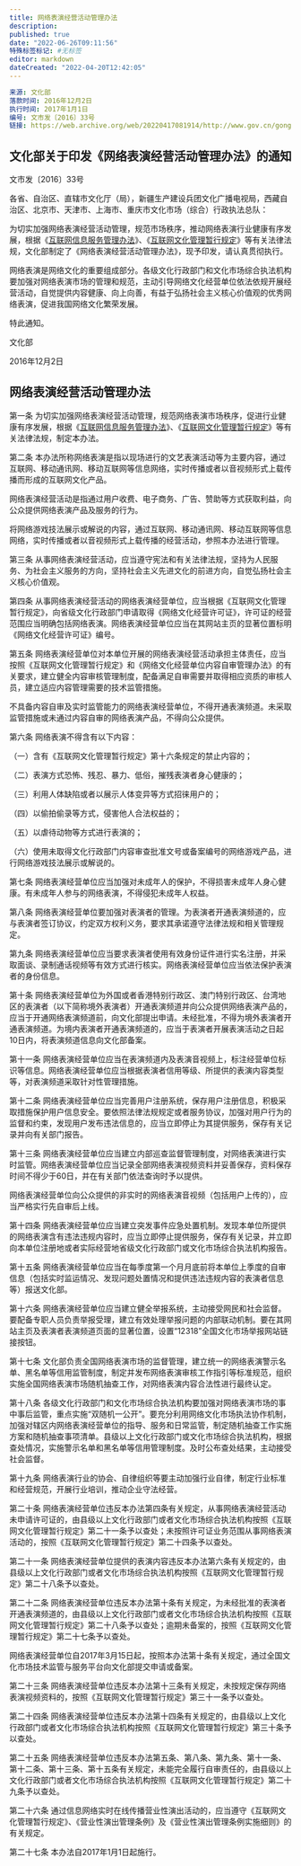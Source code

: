 ```yaml
---
title: 网络表演经营活动管理办法
description:
published: true
date: "2022-06-26T09:11:56"
特殊标签标记: #无标签
editor: markdown
dateCreated: "2022-04-20T12:42:05"
---
```


```YAML
来源: 文化部
落款时间: 2016年12月2日
执行时间: 2017年1月1日
编号: 文市发〔2016〕33号
链接: https://web.archive.org/web/20220417081914/http://www.gov.cn/gongbao/content/2017/content_5213209.htm
```

[互联网信息服务管理办法]: /rule/国务院/互联网信息服务管理办法.md
[互联网文化管理暂行规定]: /rule/文化部/互联网文化管理暂行规定.md

## 文化部关于印发《网络表演经营活动管理办法》的通知

文市发〔2016〕33号

各省、自治区、直辖市文化厅（局），新疆生产建设兵团文化广播电视局，西藏自治区、北京市、天津市、上海市、重庆市文化市场（综合）行政执法总队：

为切实加强网络表演经营活动管理，规范市场秩序，推动网络表演行业健康有序发展，根据《[互联网信息服务管理办法][]》、《[互联网文化管理暂行规定][]》等有关法律法规，文化部制定了《网络表演经营活动管理办法》，现予印发，请认真贯彻执行。

网络表演是网络文化的重要组成部分。各级文化行政部门和文化市场综合执法机构要加强对网络表演市场的管理和规范，主动引导网络文化经营单位依法依规开展经营活动，自觉提供内容健康、向上向善，有益于弘扬社会主义核心价值观的优秀网络表演，促进我国网络文化繁荣发展。

特此通知。

文化部

2016年12月2日

## 网络表演经营活动管理办法

第一条 为切实加强网络表演经营活动管理，规范网络表演市场秩序，促进行业健康有序发展，根据《[互联网信息服务管理办法][]》、《[互联网文化管理暂行规定]》等有关法律法规，制定本办法。

第二条 本办法所称网络表演是指以现场进行的文艺表演活动等为主要内容，通过互联网、移动通讯网、移动互联网等信息网络，实时传播或者以音视频形式上载传播而形成的互联网文化产品。

网络表演经营活动是指通过用户收费、电子商务、广告、赞助等方式获取利益，向公众提供网络表演产品及服务的行为。

将网络游戏技法展示或解说的内容，通过互联网、移动通讯网、移动互联网等信息网络，实时传播或者以音视频形式上载传播的经营活动，参照本办法进行管理。

第三条 从事网络表演经营活动，应当遵守宪法和有关法律法规，坚持为人民服务、为社会主义服务的方向，坚持社会主义先进文化的前进方向，自觉弘扬社会主义核心价值观。

第四条 从事网络表演经营活动的网络表演经营单位，应当根据《互联网文化管理暂行规定》，向省级文化行政部门申请取得《网络文化经营许可证》，许可证的经营范围应当明确包括网络表演。网络表演经营单位应当在其网站主页的显著位置标明《网络文化经营许可证》编号。

第五条 网络表演经营单位对本单位开展的网络表演经营活动承担主体责任，应当按照《互联网文化管理暂行规定》和《网络文化经营单位内容自审管理办法》的有关要求，建立健全内容审核管理制度，配备满足自审需要并取得相应资质的审核人员，建立适应内容管理需要的技术监管措施。

不具备内容自审及实时监管能力的网络表演经营单位，不得开通表演频道。未采取监管措施或未通过内容自审的网络表演产品，不得向公众提供。

第六条 网络表演不得含有以下内容：

（一）含有《互联网文化管理暂行规定》第十六条规定的禁止内容的；

（二）表演方式恐怖、残忍、暴力、低俗，摧残表演者身心健康的；

（三）利用人体缺陷或者以展示人体变异等方式招徕用户的；

（四）以偷拍偷录等方式，侵害他人合法权益的；

（五）以虐待动物等方式进行表演的；

（六）使用未取得文化行政部门内容审查批准文号或备案编号的网络游戏产品，进行网络游戏技法展示或解说的。

第七条 网络表演经营单位应当加强对未成年人的保护，不得损害未成年人身心健康。有未成年人参与的网络表演，不得侵犯未成年人权益。

第八条 网络表演经营单位要加强对表演者的管理。为表演者开通表演频道的，应与表演者签订协议，约定双方权利义务，要求其承诺遵守法律法规和相关管理规定。

第九条 网络表演经营单位应当要求表演者使用有效身份证件进行实名注册，并采取面谈、录制通话视频等有效方式进行核实。网络表演经营单位应当依法保护表演者的身份信息。

第十条 网络表演经营单位为外国或者香港特别行政区、澳门特别行政区、台湾地区的表演者（以下简称境外表演者）开通表演频道并向公众提供网络表演产品的，应当于开通网络表演频道前，向文化部提出申请。未经批准，不得为境外表演者开通表演频道。为境内表演者开通表演频道的，应当于表演者开展表演活动之日起10日内，将表演频道信息向文化部备案。

第十一条 网络表演经营单位应当在表演频道内及表演音视频上，标注经营单位标识等信息。网络表演经营单位应当根据表演者信用等级、所提供的表演内容类型等，对表演频道采取针对性管理措施。

第十二条 网络表演经营单位应当完善用户注册系统，保存用户注册信息，积极采取措施保护用户信息安全。要依照法律法规规定或者服务协议，加强对用户行为的监督和约束，发现用户发布违法信息的，应当立即停止为其提供服务，保存有关记录并向有关部门报告。

第十三条 网络表演经营单位应当建立内部巡查监督管理制度，对网络表演进行实时监管。网络表演经营单位应当记录全部网络表演视频资料并妥善保存，资料保存时间不得少于60日，并在有关部门依法查询时予以提供。

网络表演经营单位向公众提供的非实时的网络表演音视频（包括用户上传的），应当严格实行先自审后上线。

第十四条 网络表演经营单位应当建立突发事件应急处置机制。发现本单位所提供的网络表演含有违法违规内容时，应当立即停止提供服务，保存有关记录，并立即向本单位注册地或者实际经营地省级文化行政部门或文化市场综合执法机构报告。

第十五条 网络表演经营单位应当在每季度第一个月月底前将本单位上季度的自审信息（包括实时监运情况、发现问题处置情况和提供违法违规内容的表演者信息等）报送文化部。

第十六条 网络表演经营单位应当建立健全举报系统，主动接受网民和社会监督。要配备专职人员负责举报受理，建立有效处理举报问题的内部联动机制。要在其网站主页及表演者表演频道页面的显著位置，设置“12318”全国文化市场举报网站链接按钮。

第十七条 文化部负责全国网络表演市场的监督管理，建立统一的网络表演警示名单、黑名单等信用监管制度，制定并发布网络表演审核工作指引等标准规范，组织实施全国网络表演市场随机抽查工作，对网络表演内容合法性进行最终认定。

第十八条 各级文化行政部门和文化市场综合执法机构要加强对网络表演市场的事中事后监管，重点实施“双随机一公开”。要充分利用网络文化市场执法协作机制，加强对辖区内网络表演经营单位的指导、服务和日常监管，制定随机抽查工作实施方案和随机抽查事项清单。县级以上文化行政部门或文化市场综合执法机构，根据查处情况，实施警示名单和黑名单等信用管理制度。及时公布查处结果，主动接受社会监督。

第十九条 网络表演行业的协会、自律组织等要主动加强行业自律，制定行业标准和经营规范，开展行业培训，推动企业守法经营。

第二十条 网络表演经营单位违反本办法第四条有关规定，从事网络表演经营活动未申请许可证的，由县级以上文化行政部门或者文化市场综合执法机构按照《互联网文化管理暂行规定》第二十一条予以查处；未按照许可证业务范围从事网络表演活动的，按照《互联网文化管理暂行规定》第二十四条予以查处。

第二十一条 网络表演经营单位提供的表演内容违反本办法第六条有关规定的，由县级以上文化行政部门或者文化市场综合执法机构按照《互联网文化管理暂行规定》第二十八条予以查处。

第二十二条 网络表演经营单位违反本办法第十条有关规定，为未经批准的表演者开通表演频道的，由县级以上文化行政部门或者文化市场综合执法机构按照《互联网文化管理暂行规定》第二十八条予以查处；逾期未备案的，按照《互联网文化管理暂行规定》第二十七条予以查处。

网络表演经营单位自2017年3月15日起，按照本办法第十条有关规定，通过全国文化市场技术监管与服务平台向文化部提交申请或备案。

第二十三条 网络表演经营单位违反本办法第十三条有关规定，未按规定保存网络表演视频资料的，按照《互联网文化管理暂行规定》第三十一条予以查处。

第二十四条 网络表演经营单位违反本办法第十四条有关规定的，由县级以上文化行政部门或者文化市场综合执法机构按照《互联网文化管理暂行规定》第三十条予以查处。

第二十五条 网络表演经营单位违反本办法第五条、第八条、第九条、第十一条、第十二条、第十三条、第十五条有关规定，未能完全履行自审责任的，由县级以上文化行政部门或者文化市场综合执法机构按照《互联网文化管理暂行规定》第二十九条予以查处。

第二十六条 通过信息网络实时在线传播营业性演出活动的，应当遵守《互联网文化管理暂行规定》、《营业性演出管理条例》及《营业性演出管理条例实施细则》的有关规定。

第二十七条 本办法自2017年1月1日起施行。
